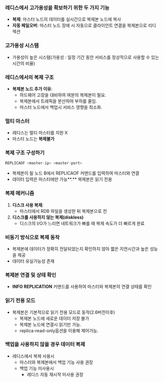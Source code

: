 ### 레디스에서 고가용성을 확보하기 위한 두 가지 기능

- **복제**: 마스터 노드의 데이터를 실시간으로 복제본 노드에 복사
- **자동 페일오버**: 마스터 노드 장애 시 자동으로 클라이언트 연결을 복제본으로 리디렉션

### 고가용성 시스템

- 가용성이 높은 시스템(가용성 : 일정 기간 동안 서비스를 정상적으로 사용할 수 있는 시간의 비율)

### 레디스에서의 복제 구조

- **복제본 노드 추가 이유**:
    - 하드웨어 고장을 대비하여 여분의 복제본이 필요.
    - 복제본에서 트래픽을 분산하여 부하를 줄임.
    - 마스터 노드에서 백업시 서비스 영향을 최소화.

### 멀티 마스터

- 레디스는 멀티 마스터를 지원 X
- 마스터 노드는 **복제불가**

### 복제 구조 구성하기

```java
REPLICAOF <master-ip> <master-port>
```

- 복제본이 될 노드 B에서 REPLICAOF 커맨드를 입력하여 마스터와 연결
- 데이터 입력은 마스터에만 가능**.** 복제본은 읽기 전용

### 복제 메커니즘

1. **디스크 사용 복제**:
    - 마스터에서 RDB 파일을 생성한 뒤 복제본으로 전
2. **디스크를 사용하지 않는 복제(diskless)**
    - 디스크의 I/O가 느리면 네트워크가 빠를 때 복제 속도가 더 빠르게 완료

### 비동기 방식으로 복제 동작

- 복제본에 데이터가 정확히 전달되었는지 확인하지 않아 짧은 지연시간과 높은 성능을 제공
- 데이터 유실가능성 존재

### 복제본 연결 및 상태 확인

- **INFO REPLICATION** 커맨드를 사용하여 마스터와 복제본의 연결 상태를 확인

### 읽기 전용 모드

- 복제본은 기본적으로 읽기 전용 모드로 동작(2.6버전이후)
    - 복제본 노드에 새로운 데이터 저장 불가
    - 복제본 노드에 연결시 읽기만 가능.
    - replica-read-only옵션을 이용해 제어가능.

### 백업을 사용하지 않을 경우 데이터 복제

- 레디스에서 복제 사용시
    - 마스터와 복제본에서 백업 기능 사용 권장
    - 백업 기능 미사용시
        - 레디스 자동 재시작 미사용 권장